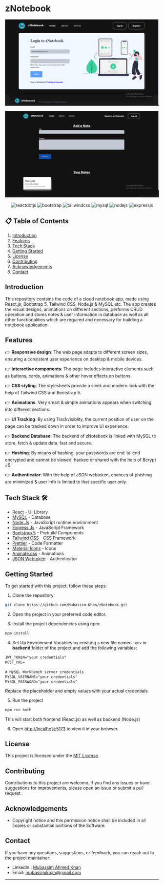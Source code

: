 # zNotebook

![Preview 1 Image](https://github.com/Mubassim-Khan/zNotebook/blob/main/frontend/src/assets/images/Preview%203.png)

![Preview 2 Image](https://github.com/Mubassim-Khan/zNotebook/blob/main/frontend/src/assets/images/Preview.png)

<div align="center">
    <img src="https://img.shields.io/badge/-React_JS-black?style=for-the-badge&logoColor=%2361DAFB&logo=react&color=%2320232a" alt="reactdotjs" />
    <img src="https://img.shields.io/badge/bootstrap-%23563D7C.svg?style=for-the-badge&logo=bootstrap&logoColor=white" alt="bootstrap" />
    <img src="https://img.shields.io/badge/-Tailwind_CSS-black?style=for-the-badge&logoColor=white&logo=tailwindcss&color=06B6D4" alt="tailwindcss" />
    <img src="https://img.shields.io/badge/-MySQL-%23ffff.svg?style=for-the-badge&logo=mysql&logoColor=black" alt="mysql" />
    <img src="https://img.shields.io/badge/node.js-6DA55F?style=for-the-badge&logo=node.js&logoColor=white" alt="nodejs" />
    <img src="https://img.shields.io/badge/express.js-%23404d59.svg?style=for-the-badge&logo=express&logoColor=%2361DAFB" alt="expressjs" />
</div>

## 📋 <a name="table">Table of Contents</a>

1. [Introduction](#introduction)
2. [Features](#features)
3. [Tech Stack](#tech-stack)
4. [Getting Started](#quick-start)
5. [License](#license)
6. [Contributing](#contributing)
7. [Acknowledgements](#acknowledgements)
8. [Contact](#contact)

## <a name="introduction">Introduction</a>

This repository contains the code of a cloud notebook app, made using React.js, Bootstrap 5, Tailwind CSS, Node.js & MySQL etc. The app creates the visual designs, animations on different sections, performs CRUD operation and stores notes & user information in database as well as all other functionalities which are required and necessary for building a notebook application.

## <a name="features">Features</a>

👉 **Responsive design**: The web page adapts to different screen sizes, ensuring a consistent user experience on desktop & mobile devices.

👉 **Interactive components**: The page includes interactive elements such as buttons, cards, animations & other hover effects on buttons.

👉 **CSS styling**: The stylesheets provide a sleek and modern look with the help of Tailwind CSS and Bootstrap 5.

👉 **Animations**: Very smart & simple animations appears when switching into different sections.

👉 **UI Tracking**: By using Trackvisiblity, the current position of user on the page can be tracked down in order to improve UI experience.

👉 **Backend Database**: The backend of zNotebook is linked with MySQL to store, fetch & update data, fast and secure.

👉 **Hashing**: By means of hashing, your passwords are end-to-end encrypted and cannot be viewed, hacked or shared with the help of Bcrypt JS.

👉 **Authenticator**: With the help of JSON webtoken, chances of phishing are minimized & user info is limited to that specific user only.

## <a name="tech-stack">Tech Stack 🛠️</a>

- [React](https://reactjs.org/) - UI Library
- [MySQL](https://www.mysql.com/) - Database
- [Node.Js](https://nodejs.org/en) - JavaScript runtime environment
- [Express.Js](http://expressjs.com/) - JavaScript Framework
- [Bootstrap 5](https://getbootstrap.com/) - Prebuild Components
- [Tailwind CSS](https://tailwindcss.com/) - CSS Framework
- [Prettier](https://prettier.io/) - Code Formatter
- [Material Icons](https://mui.com/material-ui/material-icons/) - Icons
- [Animate.css](https://animate.style/) - Animations
- [JSON Webtoken](https://jwt.io/) - Authenticator

## <a name="#quick-start">Getting Started</a>

To get started with this project, follow these steps:

1. Clone the repository:

```bash
git clone https://github.com/Mubassim-Khan/zNotebook.git
```

2. Open the project in your preferred code editor.

3. Install the project dependencies using npm:

```bash
npm install
```

4. Set Up Environment Variables by creating a new file named `.env` in **backend** folder of the project and add the following variables:

```env
JWT_TOKEN="your credentials"
HOST_URL=

# MySQL Workbench server credentials
MYSQL_USERNAME="your credentials"
MYSQL_PASSWORD="your credentials"
```

Replace the placeholder and empty values with your actual credentials. 

5. Run the project

```bash
npm run both
```
This will start both frontend (React.js) as well as backend (Node.js)

6. Open [http://localhost:5173](http://localhost:5173) to view it in your browser.

## <a name="license">License</a>

This project is licensed under the [MIT License](https://opensource.org/licenses/MIT).

## <a name="contributing">Contributing</a>

Contributions to this project are welcome. If you find any issues or have suggestions for improvements, please open an issue or submit a pull request.

## <a name="acknowledgements">Acknowledgements</a>

- Copyright notice and this permission notice shall be included in all copies or substantial portions of the Software.

## <a name="contact">Contact</a>

If you have any questions, suggestions, or feedback, you can reach out to the project maintainer:

- LinkedIn : [Mubassim Ahmed Khan](https://www.linkedin.com/in/mubassim/)
- Email: [mubassimkhan@gmail.com](mailto:mubassimkhan@gmail.com)

---

<!----->
